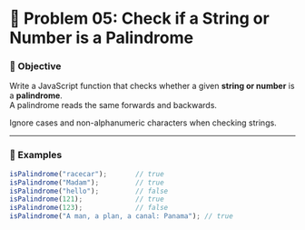 # 🔁 Problem 05: Check if a String or Number is a Palindrome

### 📄 Objective

Write a JavaScript function that checks whether a given **string or number** is a **palindrome**.  
A palindrome reads the same forwards and backwards.

Ignore cases and non-alphanumeric characters when checking strings.

---

### 🧪 Examples

```js
isPalindrome("racecar");       // true
isPalindrome("Madam");         // true
isPalindrome("hello");         // false
isPalindrome(121);             // true
isPalindrome(123);             // false
isPalindrome("A man, a plan, a canal: Panama"); // true
